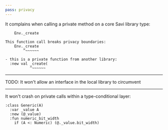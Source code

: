 ```yaml
---
pass: privacy
---
```


It complains when calling a private method on a core Savi library type:

```savi
    Env._create
```
```error
This function call breaks privacy boundaries:
    Env._create
        ^~~~~~~

- this is a private function from another library:
  :new val _create(
           ^~~~~~~
```

---

TODO: It won't allow an interface in the local library to circumvent

---

It won't crash on private calls within a type-conditional layer:

```savi
:class Generic(A)
  :var _value A
  :new (@_value)
  :fun numeric_bit_width
    if (A <: Numeric) (@._value.bit_width)
```
